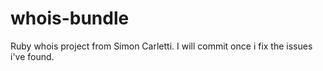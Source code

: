 whois-bundle
============

Ruby whois project from Simon Carletti. I will commit once i fix the issues i've found.
